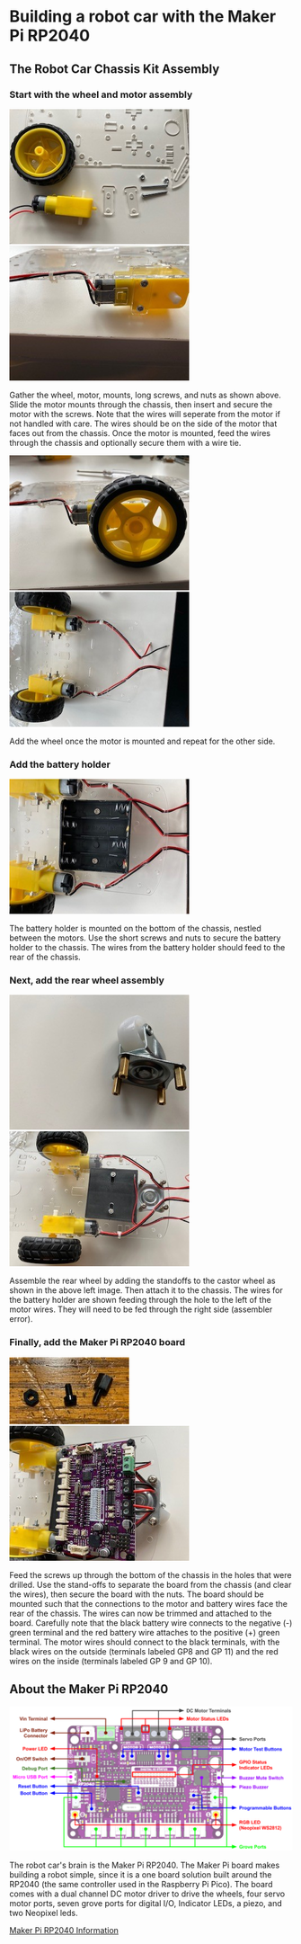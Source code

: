 # Building a robot car with the Maker Pi RP2040

## The Robot Car Chassis Kit Assembly

### Start with the wheel and motor assembly

![Wheel Parts](./img/WheelParts.jpg)![Motor Assembly](./img/MotorAssembly.jpg)

Gather the wheel, motor, mounts, long screws, and nuts as shown above.  Slide the motor mounts through the chassis, then insert and secure the motor with the screws.  Note that the wires will seperate from the motor if not handled with care.  The wires should be on the side of the motor that faces out from the chassis.  Once the motor is mounted, feed the wires through the chassis and optionally secure them with a wire tie.

![Wheel Added](./img/WheelAdded.jpg)![Motor Wires](./img/MotorWires.jpg)

Add the wheel once the motor is mounted and repeat for the other side.

### Add the battery holder

![Battery Holder](./img/BatteryHolder.jpg)

The battery holder is mounted on the bottom of the chassis, nestled between the motors.  Use the short screws and nuts to secure the battery holder to the chassis.  The wires from the battery holder should feed to the rear of the chassis.

### Next, add the rear wheel assembly

![Rear Wheel](./img/RearWheel.jpg)![Rear Wheel Added](./img/RearWheelAssembled.jpg)

Assemble the rear wheel by adding the standoffs to the castor wheel as shown in the above left image.  Then attach it to the chassis.  The wires for the battery holder are shown feeding through the hole to the left of the motor wires.  They will need to be fed through the right side (assembler error).

### Finally, add the Maker Pi RP2040 board

![Nut Bolt Standoff](./img/NutBoltStandoff.jpg)![Rear Wire View](./img/RearWires.jpg)

Feed the screws up through the bottom of the chassis in the holes that were drilled.  Use the stand-offs to separate the board from the chassis (and clear the wires), then secure the board with the nuts.  The board should be mounted such that the connections to the motor and battery wires face the rear of the chassis.  The wires can now be trimmed and attached to the board.  Carefully note that the black battery wire connects to the negative (-) green terminal and the red battery wire attaches to the positive (+) green terminal.  The motor wires should connect to the black terminals, with the black wires on the outside (terminals labeled GP8 and GP 11) and the red wires on the inside (terminals labeled GP 9 and GP 10).

## About the Maker Pi RP2040

![Maker Pi RP2040](./img/maker-pi-rp2040-top-view.png)

The robot car's brain is the Maker Pi RP2040.  The Maker Pi board makes building a robot simple, since it is a one board solution built around the RP2040 (the same controller used in the Raspberry Pi Pico).  The board comes with a dual channel DC motor driver to drive the wheels, four servo motor ports, seven grove ports for digital I/O, Indicator LEDs, a piezo, and two Neopixel leds.

[Maker Pi RP2040 Information](https://www.cytron.io/p-maker-pi-rp2040-simplifying-robotics-with-raspberry-pi-rp2040)
